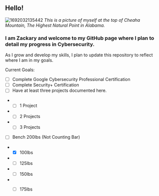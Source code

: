 ## Hello!

![1692032135442](https://github.com/ZacksPage/ZacksPage.github.io/assets/145211738/f42fb280-cba1-49da-8a0e-204f69f4bdd0)
_This is a picture of myself at the top of Cheaha Mountain, The Highest Natural Point in Alabama._

### I am Zackary and welcome to my GitHub page where I plan to detail my progress in Cybersecurity.
As I grow and develop my skills, I plan to update this repository to reflect where I am in my goals.

Current Goals: <br>
- [ ]  Complete Google Cybersecurity Professional Certification <br>
- [ ]  Complete Security+ Certification<br>
- [ ]  Have at least three projects documented here. <br>
- - [ ]  1 Project
- - [ ]  2 Projects
- - [ ]   3 Projects  
      
- [ ]  Bench 200lbs (Not Counting Bar)  
 - - [x]  100lbs
 - - [ ]  125lbs
 - - [ ]  150lbs
 - - [ ]  175lbs


<!--
**ZacksPage/ZacksPage** is a ✨ _special_ ✨ repository because its `README.md` (this file) appears on your GitHub profile.

Here are some ideas to get you started:

- 🔭 I’m currently working on ...
- 🌱 I’m currently learning ...
- 👯 I’m looking to collaborate on ...
- 🤔 I’m looking for help with ...
- 💬 Ask me about ...
- 📫 How to reach me: ...
- 😄 Pronouns: ...
- ⚡ Fun fact: ...
-->
